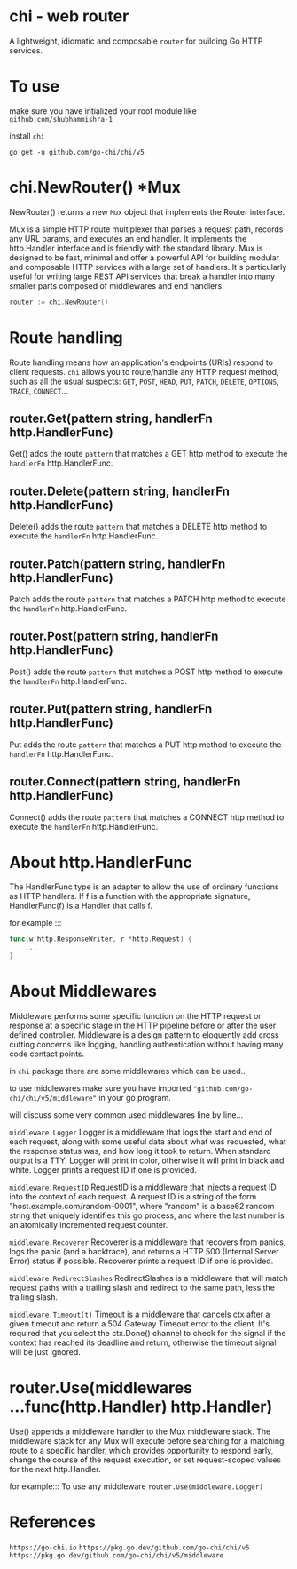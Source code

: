 # chi - web router
A lightweight, idiomatic and composable ```router``` for building Go HTTP services.

# To use

make sure you have intialized your root module like ```github.com/shubhammishra-1```

install ```chi``` 

```go get -u github.com/go-chi/chi/v5```


# chi.NewRouter() *Mux

NewRouter() returns a new ```Mux``` object that implements the Router interface. 

Mux is a simple HTTP route multiplexer that parses a request path, records any URL params, and executes an end handler. It implements the http.Handler interface and is friendly with the standard library.
Mux is designed to be fast, minimal and offer a powerful API for building modular and composable HTTP services with a large set of handlers. It's particularly useful for writing large REST API services that break a handler into many smaller parts composed of middlewares and end handlers.

```go 
router := chi.NewRouter()
```

# Route handling 
Route handling means how an application's endpoints (URIs) respond to client requests.
`chi` allows you to route/handle any HTTP request method, such as all the usual suspects: `GET`, `POST`, `HEAD`, `PUT`, `PATCH`, `DELETE`, `OPTIONS`, `TRACE`, `CONNECT`...

## router.Get(pattern string, handlerFn http.HandlerFunc)

Get() adds the route `pattern` that matches a GET http method to execute the `handlerFn` http.HandlerFunc.

## router.Delete(pattern string, handlerFn http.HandlerFunc)

Delete() adds the route `pattern` that matches a DELETE http method to execute the `handlerFn` http.HandlerFunc. 

## router.Patch(pattern string, handlerFn http.HandlerFunc)

Patch adds the route `pattern` that matches a PATCH http method to execute the `handlerFn` http.HandlerFunc. 

## router.Post(pattern string, handlerFn http.HandlerFunc)

Post() adds the route `pattern` that matches a POST http method to execute the `handlerFn` http.HandlerFunc. 

## router.Put(pattern string, handlerFn http.HandlerFunc)

Put adds the route `pattern` that matches a PUT http method to execute the `handlerFn` http.HandlerFunc.

## router.Connect(pattern string, handlerFn http.HandlerFunc)

Connect() adds the route `pattern` that matches a CONNECT http method to execute the `handlerFn` http.HandlerFunc. 

# About http.HandlerFunc
The HandlerFunc type is an adapter to allow the use of ordinary functions as HTTP handlers. If f is a function with the appropriate signature, HandlerFunc(f) is a Handler that calls f.

for example :::
```go 
func(w http.ResponseWriter, r *http.Request) {
	...
}
```

# About Middlewares
Middleware performs some specific function on the HTTP request or response at a specific stage in the HTTP pipeline before or after the user defined controller. Middleware is a design pattern to eloquently add cross cutting concerns like logging, handling authentication without having many code contact points.

in ```chi``` package there are some middlewares which can be used..

to use middlewares make sure you have imported ```"github.com/go-chi/chi/v5/middleware"``` in your go program.

will discuss some very common used middlewares line by line...

```middleware.Logger``` 
Logger is a middleware that logs the start and end of each request, along with some useful data about what was requested, what the response status was, and how long it took to return. When standard output is a TTY, Logger will print in color, otherwise it will print in black and white. Logger prints a request ID if one is provided.

```middleware.RequestID```
RequestID is a middleware that injects a request ID into the context of each request. A request ID is a string of the form "host.example.com/random-0001", where "random" is a base62 random string that uniquely identifies this go process, and where the last number is an atomically incremented request counter.

```middleware.Recoverer```
Recoverer is a middleware that recovers from panics, logs the panic (and a backtrace), and returns a HTTP 500 (Internal Server Error) status if possible. Recoverer prints a request ID if one is provided.

```middleware.RedirectSlashes```
RedirectSlashes is a middleware that will match request paths with a trailing slash and redirect to the same path, less the trailing slash. 

```middleware.Timeout(t)```
Timeout is a middleware that cancels ctx after a given timeout and return a 504 Gateway Timeout error to the client.
It's required that you select the ctx.Done() channel to check for the signal if the context has reached its deadline and return, otherwise the timeout signal will be just ignored.

# router.Use(middlewares ...func(http.Handler) http.Handler)

Use() appends a middleware handler to the Mux middleware stack.
The middleware stack for any Mux will execute before searching for a matching route to a specific handler, which provides opportunity to respond early, change the course of the request execution, or set request-scoped values for the next http.Handler.

for example::: To use any middleware  ```router.Use(middleware.Logger)```

# References
```https://go-chi.io```
```https://pkg.go.dev/github.com/go-chi/chi/v5```
```https://pkg.go.dev/github.com/go-chi/chi/v5/middleware```
